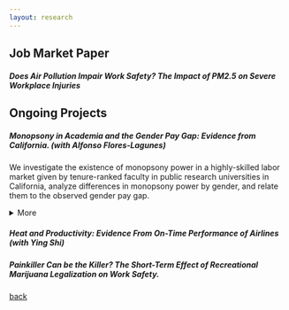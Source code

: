 ```yaml
---
layout: research
---
```

## Job Market Paper
##### Does Air Pollution Impair Work Safety? The Impact of PM2.5 on Severe Workplace Injuries

## Ongoing Projects
##### Monopsony in Academia and the Gender Pay Gap: Evidence from California. *(with Alfonso Flores-Lagunes)*  
We investigate the existence of monopsony power in a highly-skilled labor market given by tenure-ranked faculty in public research universities in California, analyze differences in monopsony power by gender, and relate them to the observed gender pay gap. <details>
	<summary>More</summary>
	 We collect and use publicly-available information of faculty salaries in the University of California system and merge it with information obtained online on faculty characteristics, career trajectories, and research productivity indicators. We infer the university-level labor supply elasticity by estimating the elasticity of separation. To deal with the endogeneity of the salary in the separation equation, we employ instrumental variables exploiting exogenous variation in salaries driven by changes in school revenues and salary scales. We find evidence of monopsony power: the "exploitation rate", a common measure of monopsony power, is conservatively estimated at about 7% for tenure-track faculty. Full professors experience a higher rate of monopsony power than associate and assistant professors. Lastly, while the estimated monopsony power is not found to differ by gender for assistant and associate professors, it does so for full professors, with women facing a higher exploitation rate relative to males.
</details>

##### Heat and Productivity: Evidence From On-Time Performance of Airlines *(with Ying Shi)*

##### Painkiller Can be the Killer? The Short-Term Effect of Recreational Marijuana Legalization on Work Safety.


[back](./)
